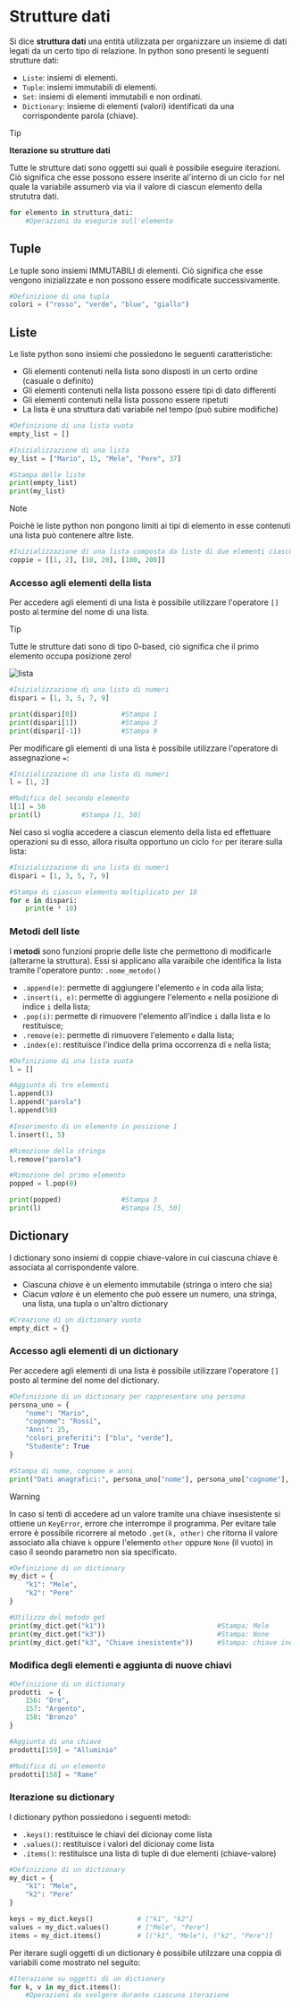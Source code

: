 # Strutture dati

Si dice **struttura dati** una entità utilizzata per organizzare un insieme di dati legati da un certo tipo di relazione. In python sono presenti le seguenti strutture dati:

* `Liste`: insiemi di elementi.
* `Tuple`: insiemi immutabili di elementi.
* `Set`: insiemi di elementi immutabili e non ordinati.
* `Dictionary`: insieme di elementi (valori) identificati da una corrispondente parola (chiave).

>[!TIP]
> **Iterazione su strutture dati** 
> 
> Tutte le strutture dati sono oggetti sui quali è possibile eseguire iterazioni. Ciò significa che esse possono essere inserite al'interno di un ciclo `for` nel quale la variabile assumerò via via il valore di ciascun elemento della strututra dati.

```python
for elemento in struttura_dati:
    #Operazioni da esegurie sull'elemento
```

## Tuple

Le tuple sono insiemi IMMUTABILI di elementi. Ciò significa che esse vengono inizializzate e non possono essere modificate successivamente.

```python
#Definizione di una tupla
colori = ("rosso", "verde", "blue", "giallo")
```

## Liste

Le liste python sono insiemi che possiedono le seguenti caratteristiche:

* Gli elementi contenuti nella lista sono disposti in un certo ordine (casuale o definito)
* Gli elementi contenuti nella lista possono essere tipi di dato differenti
* Gli elementi contenuti nella lista possono essere ripetuti
* La lista è una struttura dati variabile nel tempo (può subire modifiche)

```python
#Definizione di una lista vuota
empty_list = []

#Inizializzazione di una lista
my_list = ["Mario", 15, "Mele", "Pere", 37]

#Stampa delle liste
print(empty_list)
print(my_list)
```

>[!NOTE]
> Poichè le liste python non pongono limiti ai tipi di elemento in esse contenuti una lista può contenere altre liste.

```python
#Inizializzazione di una lista composta da liste di due elementi ciascuna
coppie = [[1, 2], [10, 20], [100, 200]]
```

### Accesso agli elementi della lista

Per accedere agli elementi di una lista è possibile utilizzare l'operatore `[]` posto al termine del nome di una lista.

>[!TIP]
> Tutte le strutture dati sono di tipo 0-based, ciò significa che il primo elemento occupa posizione zero!

![lista](./images/lista.jpg)

```python
#Inizializzazione di una lista di numeri
dispari = [1, 3, 5, 7, 9]

print(dispari[0])           #Stampa 1
print(dispari[1])           #Stampa 3
print(dispari[-1])          #Stampa 9
```

Per modificare gli elementi di una lista è possibile utilizzare l'operatore di assegnazione `=`:

```python
#Inizializzazione di una lista di numeri
l = [1, 2]

#Modifica del secondo elemento
l[1] = 50
print(l)          #Stampa [1, 50]
```

Nel caso si voglia accedere a ciascun elemento della lista ed effettuare operazioni su di esso, allora risulta opportuno un ciclo `for` per iterare sulla lista:

```python
#Inizializzazione di una lista di numeri
dispari = [1, 3, 5, 7, 9]

#Stampa di ciascun elemento moltiplicato per 10
for e in dispari:
    print(e * 10)
```

### Metodi dell liste

I **metodi** sono funzioni proprie delle liste che permettono di modificarle (alterarne la struttura). Essi si applicano alla varaibile che identifica la lista tramite l'operatore punto: `.nome_metodo()`

* `.append(e)`: permette di aggiungere l'elemento `e` in coda alla lista;
* `.insert(i, e)`: permette di aggiungere l'elemento `e` nella posizione di indice `i` della lista;
* `.pop(i)`: permette di rimuovere l'elemento all'indice `i` dalla lista e lo restituisce;
* `.remove(e)`: permette di rimuovere l'elemento `e` dalla lista;
* `.index(e)`: restituisce l'indice della prima occorrenza di `e` nella lista;

```python
#Definizione di una lista vuota
l = []

#Aggiunta di tre elementi
l.append(3)
l.append("parola")
l.append(50)

#Inserimento di un elemento in posizione 1
l.insert(1, 5)

#Rimozione della stringa
l.remove("parola")

#Rimozione del primo elemento
popped = l.pop(0)

print(popped)               #Stampa 3
print(l)                    #Stampa [5, 50]
```

## Dictionary

I dictionary sono insiemi di coppie chiave-valore in cui ciascuna chiave è associata al corrispondente valore.

* Ciascuna *chiave* è un elemento immutabile (stringa o intero che sia)
* Ciacun *valore* è un elemento che può essere un numero, una stringa, una lista, una tupla o un'altro dictionary

```python
#Creazione di un dictionary vuoto
empty_dict = {}
```

### Accesso agli elementi di un dictionary

Per accedere agli elementi di una lista è possibile utilizzare l'operatore `[]` posto al termine del nome del dictionary.

```python
#Definizione di un dictionary per rappresentare una persona
persona_uno = {
    "nome": "Mario",
    "cognome": "Rossi",
    "Anni": 25,
    "colori_preferiti": ["blu", "verde"],
    "Studente": True
}

#Stampa di nome, cognome e anni
print("Dati anagrafici:", persona_uno["nome"], persona_uno["cognome"], persona_uno["anni"])
```

>[!WARNING]
> In caso si tenti di accedere ad un valore tramite una chiave insesistente si ottiene un `KeyError`, errore che interrompe il programma.
> Per evitare tale errore è possibile ricorrere al metodo `.get(k, other)` che ritorna il valore associato alla chiave `k` oppure l'elemento `other` oppure `None` (il vuoto) in caso il seondo parametro non sia specificato.

```python
#Definizione di un dictionary
my_dict = {
    "k1": "Mele",
    "k2": "Pere"
}

#Utilizzo del metodo get
print(my_dict.get("k1"))                            #Stampa; Mele
print(my_dict.get("k3"))                            #Stampa: None
print(my_dict.get("k3", "Chiave inesistente"))      #Stampa: chiave inesistente
```

### Modifica degli elementi e aggiunta di nuove chiavi

```python
#Definizione di un dictionary
prodotti  = {
    156: "Oro",
    157: "Argento",
    158: "Bronzo"
}

#Aggiunta di una chiave
prodotti[159] = "Alluminio"

#Modifica di un elemento
prodotti[158] = "Rame"
```

### Iterazione su dictionary

I dictionary python possiedono i seguenti metodi:

* `.keys()`: restituisce le chiavi del dicionay come lista
* `.values()`: restituisce i valori del dicionay come lista
* `.items()`: restituisce una lista di tuple di due elementi (chiave-valore)

```python
#Definizione di un dictionary
my_dict = {
    "k1": "Mele",
    "k2": "Pere"
}

keys = my_dict.keys()           # ["k1", "k2"]
values = my_dict.values()       # ["Mele", "Pere"]
items = my_dict.items()         # [("k1", "Mele"), ("k2", "Pere")]
```

Per iterare sugli oggetti di un dictionary è possibile utilzzare una coppia di variabili come mostrato nel seguito:

```python
#Iterazione su oggetti di un dictionary
for k, v in my_dict.items():
    #Operazioni da svolgere durante ciascuna iterazione
```